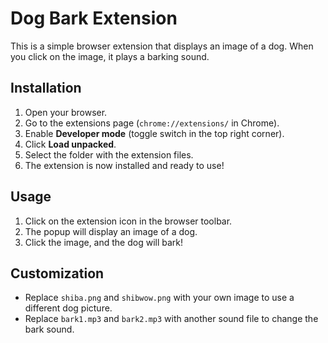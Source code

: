 # Dog Bark Extension

This is a simple browser extension that displays an image of a dog. When you click on the image, it plays a barking sound.

## Installation

1. Open your browser.
2. Go to the extensions page (`chrome://extensions/` in Chrome).
3. Enable **Developer mode** (toggle switch in the top right corner).
4. Click **Load unpacked**.
5. Select the folder with the extension files.
6. The extension is now installed and ready to use!

## Usage

1. Click on the extension icon in the browser toolbar.
2. The popup will display an image of a dog.
3. Click the image, and the dog will bark!

## Customization

- Replace `shiba.png` and `shibwow.png` with your own image to use a different dog picture.
- Replace `bark1.mp3` and `bark2.mp3` with another sound file to change the bark sound.

